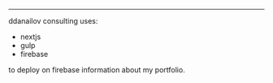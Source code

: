 ___ 

ddanailov consulting uses: 
- nextjs
- gulp
- firebase

to deploy on firebase information about my portfolio.

